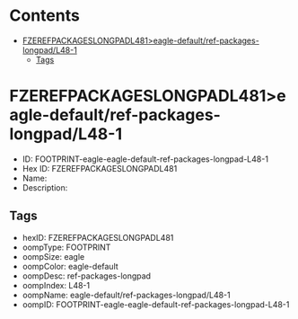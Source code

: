 



Contents
========

* [FZEREFPACKAGESLONGPADL481>eagle-default/ref-packages-longpad/L48-1](#fzerefpackageslongpadl481eagle-defaultref-packages-longpadl48-1)
	* [Tags](#tags)

# FZEREFPACKAGESLONGPADL481>eagle-default/ref-packages-longpad/L48-1

- ID: FOOTPRINT-eagle-eagle-default-ref-packages-longpad-L48-1
- Hex ID: FZEREFPACKAGESLONGPADL481
- Name: 
- Description: 

## Tags

- hexID: FZEREFPACKAGESLONGPADL481
- oompType: FOOTPRINT
- oompSize: eagle
- oompColor: eagle-default
- oompDesc: ref-packages-longpad
- oompIndex: L48-1
- oompName: eagle-default/ref-packages-longpad/L48-1
- oompID: FOOTPRINT-eagle-eagle-default-ref-packages-longpad-L48-1

